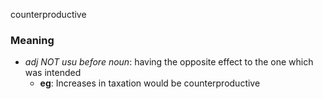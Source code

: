 counterproductive
### Meaning
+ _adj NOT usu before noun_: having the opposite effect to the one which was intended
	+ __eg__: Increases in taxation would be counterproductive
